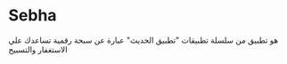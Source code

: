 # Sebha
هو تطبيق من سلسلة تطبيقات "تطبيق الحديث" عبارة عن سبحة رقمية تساعدك علي الاستغفار والتسبيح

